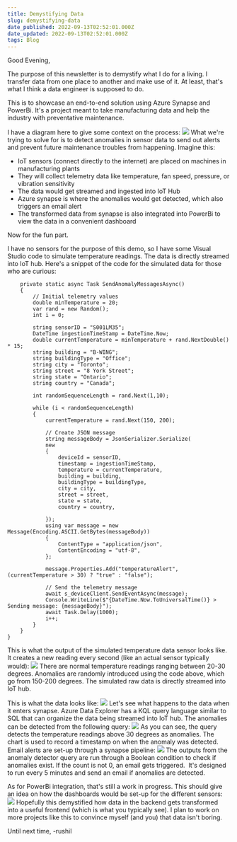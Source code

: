 ```yaml
---
title: Demystifying Data
slug: demystifying-data
date_published: 2022-09-13T02:52:01.000Z
date_updated: 2022-09-13T02:52:01.000Z
tags: Blog
---
```


Good Evening,

The purpose of this newsletter is to demystify what I do for a living. I transfer data from one place to another and make use of it. At least, that's what I think a data engineer is supposed to do. 

This is to showcase an end-to-end solution using Azure Synapse and PowerBi. It's a project meant to take manufacturing data and help the industry with preventative maintenance. 

I have a diagram here to give some context on the process:
![](__GHOST_URL__/content/images/2022/09/image.png)
What we're trying to solve for is to detect anomalies in sensor data to send out alerts and prevent future maintenance troubles from happening. Imagine this:

- IoT sensors (connect directly to the internet) are placed on machines in manufacturing plants
- They will collect telemetry data like temperature, fan speed, pressure, or vibration sensitivity
- The data would get streamed and ingested into IoT Hub 
- Azure synapse is where the anomalies would get detected, which also triggers an email alert
- The transformed data from synapse is also integrated into PowerBi to view the data in a convenient dashboard

Now for the fun part. 

I have no sensors for the purpose of this demo, so I have some Visual Studio code to simulate temperature readings. The data is directly streamed into IoT hub. Here's a snippet of the code for the simulated data for those who are curious:

        private static async Task SendAnomalyMessagesAsync()
        {
            // Initial telemetry values
            double minTemperature = 20;
            var rand = new Random();
            int i = 0;
    
            string sensorID = "S001LM35";
            DateTime ingestionTimeStamp = DateTime.Now;
            double currentTemperature = minTemperature + rand.NextDouble() * 15;
            string building = "B-WING";
            string buildingType = "Office";
            string city = "Toronto";
            string street = "8 York Street";
            string state = "Ontario";
            string country = "Canada";
    
            int randomSequenceLength = rand.Next(1,10);
    
            while (i < randomSequenceLength)
            {
                currentTemperature = rand.Next(150, 200);
    
                // Create JSON message
                string messageBody = JsonSerializer.Serialize(
                new
                {
                    deviceId = sensorID,
                    timestamp = ingestionTimeStamp,
                    temperature = currentTemperature,
                    building = building,
                    buildingType = buildingType,
                    city = city,
                    street = street,
                    state = state,
                    country = country,
    
                });
                using var message = new Message(Encoding.ASCII.GetBytes(messageBody))
                {
                    ContentType = "application/json",
                    ContentEncoding = "utf-8",
                };
    
                message.Properties.Add("temperatureAlert", (currentTemperature > 30) ? "true" : "false");
    
                // Send the telemetry message
                await s_deviceClient.SendEventAsync(message);
                Console.WriteLine($"{DateTime.Now.ToUniversalTime()} > Sending message: {messageBody}");
                await Task.Delay(1000);
                i++;
            }
        }
    }
    

This is what the output of the simulated temperature data sensor looks like. It creates a new reading every second (like an actual sensor typically would):
![](__GHOST_URL__/content/images/2022/09/image-1.png)
There are normal temperature readings ranging between 20-30 degrees. Anomalies are randomly introduced using the code above, which go from 150-200 degrees. The simulated raw data is directly streamed into IoT hub. 

This is what the data looks like:
![](__GHOST_URL__/content/images/2022/09/image-6.png)
Let's see what happens to the data when it enters synapse. Azure Data Explorer has a KQL query language similar to SQL that can organize the data being streamed into IoT hub. The anomalies can be detected from the following query:
![](__GHOST_URL__/content/images/2022/09/image-2.png)
As you can see, the query detects the temperature readings above 30 degrees as anomalies. The chart is used to record a timestamp on when the anomaly was detected. Email alerts are set-up through a synapse pipeline:
![](__GHOST_URL__/content/images/2022/09/image-3.png)
The outputs from the anomaly detector query are run through a Boolean condition to check if anomalies exist. If the count is not 0, an email gets triggered.  It's designed to run every 5 minutes and send an email if anomalies are detected. 

As for PowerBi integration, that's still a work in progress. This should give an idea on how the dashboards would be set-up for the different sensors:
![](__GHOST_URL__/content/images/2022/09/image-5.png)
Hopefully this demystified how data in the backend gets transformed into a useful frontend (which is what you typically see). I plan to work on more projects like this to convince myself (and you) that data isn't boring. 

Until next time,
-rushil
